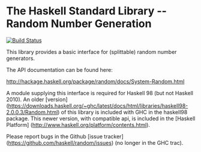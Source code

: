 The Haskell Standard Library -- Random Number Generation
========================================================
[![Build Status](https://secure.travis-ci.org/haskell/random.svg?branch=master)](http://travis-ci.org/haskell/random)

This library provides a basic interface for (splittable) random number generators.

The API documentation can be found here:

   http://hackage.haskell.org/package/random/docs/System-Random.html

A module supplying this interface is required for Haskell 98 (but not Haskell
2010). An older [version]
(https://downloads.haskell.org/~ghc/latest/docs/html/libraries/haskell98-2.0.0.3/Random.html)
of this library is included with GHC in the haskell98 package. This newer
version, with compatible api, is included in the [Haskell Platform]
(http://www.haskell.org/platform/contents.html).

Please report bugs in the Github [issue tracker] (https://github.com/haskell/random/issues) (no longer in the GHC trac).
